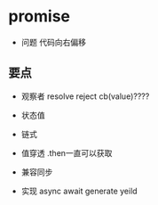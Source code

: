 # promise

- 问题 代码向右偏移

## 要点

- 观察者 resolve reject cb(value)????
- 状态值
- 链式
- 值穿透 .then一直可以获取
- 兼容同步

- 实现 async await  generate yeild
